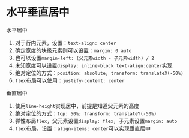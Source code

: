 # 水平垂直居中

水平居中

1. 对于行内元素，设置：`text-align: center`
2. 确定宽度的块级元素则可以设置：`margin: 0 auto`
3. 也可以设置`margin-left: (父元素width - 子元素width) / 2`
4. 未知宽度可以设置`display: inline-block text-align:center`实现
5. 绝对定位的方式：`position: absolute; transform: translateX(-50%)`
6. `flex`布局可以使用：`justify-content: center`

垂直居中

1. 使用`line-height`实现居中，前提是知道父元素的高度
2. 绝对定位的方式：`top: 50%; transform: translateY(-50%)`
3. 弹性布局`flex`，父元素设置`display: flex`，子元素设置`margin: auto`
4. `flex`布局，设置：`align-items: center`可以实现垂直居中

